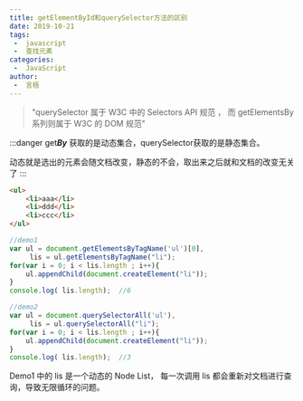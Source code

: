 ```yaml
---
title: getElementById和querySelector方法的区别
date: 2019-10-21
tags:
 -  javascript
 -  查找元素
categories:
 -  JavaScript
author:
 -  言梧
---
```


> "querySelector 属于 W3C 中的 Selectors API 规范 ，
而 getElementsBy 系列则属于 W3C 的 DOM 规范"

:::danger
get***By*** 获取的是动态集合，querySelector获取的是静态集合。

动态就是选出的元素会随文档改变，静态的不会，取出来之后就和文档的改变无关了
:::


```html
<ul>
    <li>aaa</li>
    <li>ddd</li>
    <li>ccc</li>
</ul>
 ```
 ```js
//demo1
var ul = document.getElementsByTagName('ul')[0],
      lis = ul.getElementsByTagName("li");
for(var i = 0; i < lis.length ; i++){
     ul.appendChild(document.createElement("li"));
}
console.log( lis.length);  //6
 
//demo2
var ul = document.querySelectorAll('ul'),
      lis = ul.querySelectorAll("li");
for(var i = 0; i < lis.length ; i++){
     ul.appendChild(document.createElement("li"));
}
console.log( lis.length);  //3
```
Demo1 中的 lis 是一个动态的 Node List， 每一次调用 lis 都会重新对文档进行查询，导致无限循环的问题。





